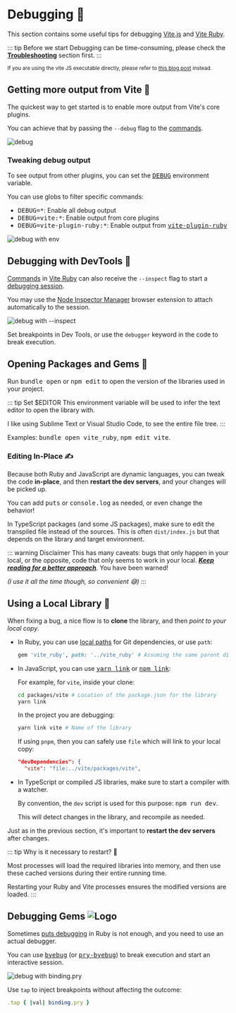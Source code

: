 [Vite Ruby]: https://github.com/ElMassimo/vite_ruby
[vite.js]: https://github.com/vitejs/vite
[Troubleshooting]: /guide/troubleshooting
[puts debugging]: https://tenderlovemaking.com/2016/02/05/i-am-a-puts-debuggerer.html
[debug]: https://github.com/visionmedia/debug
[commands]: /guide/development.html#cli-commands-⌨%EF%B8%8F
[vite-plugin-ruby]: https://github.com/ElMassimo/vite_ruby/tree/main/vite-plugin-ruby
[nim]: https://chrome.google.com/webstore/detail/nodejs-v8-inspector-manag/gnhhdgbaldcilmgcpfddgdbkhjohddkj
[debugging session]: https://nodejs.org/en/docs/guides/debugging-getting-started/#command-line-options
[local version]: /guide/debugging.html#using-a-local-library-🔗
[local paths]: https://ryanbigg.com/2013/08/bundler-local-paths
[yarn link]: https://classic.yarnpkg.com/en/docs/cli/link
[npm link]: https://docs.npmjs.com/cli/v7/commands/npm-link
[pry-byebug]: https://github.com/deivid-rodriguez/pry-byebug
[byebug]: https://github.com/deivid-rodriguez/byebug
[this blog post]: https://maximomussini.com/posts/debugging-javascript-libraries/

# Debugging 🔎

This section contains some useful tips for debugging [Vite.js] and [Vite Ruby].

::: tip Before we start
Debugging can be time-consuming, please check the __[Troubleshooting]__ section first.
:::

<small>If you are using the vite JS executable directly, please refer to [this blog post] instead.</small>

## Getting more output from Vite 📜

The quickest way to get started is to enable more output from Vite's core plugins.

You can achieve that by passing the `--debug` flag to the [commands].

![debug](/debugging/debug.svg)

### Tweaking debug output 

To see output from other plugins, you can set the <kbd>[DEBUG]</kbd> environment variable.

You can use globs to filter specific commands:

- <kbd>DEBUG=*</kbd>: Enable all debug output
- <kbd>DEBUG=vite:\*</kbd>: Enable output from core plugins
- <kbd>DEBUG=vite-plugin-ruby:*</kbd>: Enable output from <kbd>[vite-plugin-ruby]</kbd>

![debug with env](/debugging/debug-env.svg)

## Debugging with DevTools 🎯

[Commands] in [Vite Ruby] can also receive the `--inspect` flag to start a [debugging session].

You may use the [Node Inspector Manager][nim] browser extension to attach automatically to the session.

![debug with --inspect](/debugging/nim.svg)

Set breakpoints in Dev Tools, or use the `debugger` keyword in the code to break execution.

## Opening Packages and Gems 📖

Run <kbd>bundle open</kbd> or <kbd>npm edit</kbd> to open the version of the libraries used in your project.

::: tip Set $EDITOR
This environment variable will be used to infer the text editor to open the library with.

I like using Sublime Text or Visual Studio Code, to see the entire file tree.
:::

Examples: <kbd>bundle open vite_ruby</kbd>, <kbd>npm edit vite</kbd>.

### Editing In-Place ✍️

Because both Ruby and JavaScript are dynamic languages, you can tweak the code __in-place__, and then __restart the dev servers__, and your changes will be picked up.

You can add <kbd>puts</kbd> or <kbd>console.log</kbd> as needed, or even change the behavior!

In TypeScript packages (and some JS packages), make sure to edit the transpiled file instead of the sources. This is often `dist/index.js` but that depends on the library and target environment.

::: warning Disclaimer
This has many caveats: bugs that only happen in your local, or the opposite, code that only seems to work in your local. __*[Keep reading for a better approach][local version]*__. You have been warned!

_(I use it all the time though, so convenient 😅)_
:::

## Using a Local Library 🔗

When fixing a bug, a nice flow is to __clone__ the library, and then _point to your local copy_.

- In Ruby, you can use [local paths] for Git dependencies, or use `path`:

  ```ruby
  gem 'vite_ruby', path: '../vite_ruby' # Assuming the same parent directory
  ```

- In JavaScript, you can use <kbd>[yarn link]</kbd> or <kbd>[npm link]</kbd>:

  For example, for `vite`, inside your clone:

  ```bash
  cd packages/vite # Location of the package.json for the library
  yarn link
  ```

  In the project you are debugging:

  ```bash
  yarn link vite # Name of the library
  ```

  If using `pnpm`, then you can safely use `file` which will link to your local copy:

  ```json
  "devDependencies": {
    "vite": "file:../vite/packages/vite",
  ```

- In TypeScript or compiled JS libraries, make sure to start a compiler with a watcher.

  By convention, the `dev` script is used for this purpose: <kbd>npm run dev</kbd>.

  This will detect changes in the library, and recompile as needed.

Just as in the previous section, it's important to __restart the dev servers__ after changes.

::: tip Why is it necessary to restart? 🤔

Most processes will load the required libraries into memory, and then use these cached versions during their entire running time.

Restarting your Ruby and Vite processes ensures the modified versions are loaded.
:::

## Debugging Gems <img class="logo" src="/logo.svg" alt="Logo"/>

Sometimes [puts debugging] in Ruby is not enough, and you need to use an actual debugger.

You can use <kbd>[byebug]</kbd> (or <kbd>[pry-byebug]</kbd>) to break execution and start an interactive session.

![debug with binding.pry](/debugging/pry.svg)

Use `tap` to inject breakpoints without affecting the outcome:

```ruby
.tap { |val| binding.pry }
```
